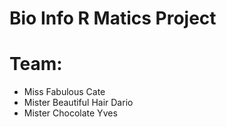 # Bio Info R Matics Project 

# Team: 
* Miss Fabulous Cate
* Mister Beautiful Hair Dario
* Mister Chocolate Yves
